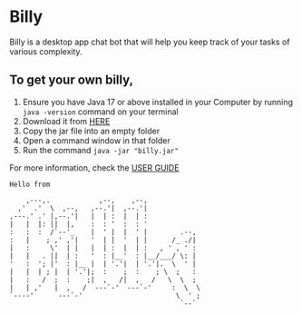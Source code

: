 # Billy 

Billy is a desktop app chat bot that will help you keep track of your tasks of various complexity.

## To get your own billy,
1. Ensure you have Java 17 or above installed in your Computer by running `java -version` command on your terminal
2. Download it from [HERE](https://github.com/cyhni/ip/releases/)
3. Copy the jar file into an empty folder
4. Open a command window in that folder
5. Run the command `java -jar "billy.jar"`

For more information, check the [USER GUIDE](https://github.com/cyhni/ip/blob/master/docs/README.md)

```
Hello from

    ,---,.            ,--,    ,--,              
  ,'  .'  \  ,--,   ,--.'|  ,--.'|              
,---.' .' |,--.'|   |  | :  |  | :              
|   |  |: ||  |,    :  : '  :  : '              
:   :  :  /`--'_    |  ' |  |  ' |        .--,  
:   |    ; ,' ,'|   '  | |  '  | |      /_ ./|  
|   :     \'  | |   |  | :  |  | :   , ' , ' :  
|   |   . ||  | :   '  : |__'  : |__/___/ \: |  
'   :  '; |'  : |__ |  | '.'|  | '.'|.  \  ' |  
|   |  | ; |  | '.'|;  :    ;  :    ; \  ;   :  
|   :   /  ;  :    ;|  ,   /|  ,   /   \  \  ;  
|   | ,'   |  ,   /  ---`-'  ---`-'     :  \  \ 
`----'      ---`-'                       \  ' ; 
                                          `--`  
```